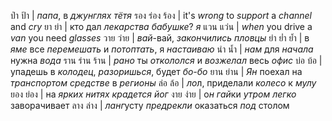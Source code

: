 ป่า ป้า       | *папа*, в _джунглях_ _тётя_
รอง ร่อง ร้อง | it's *wrong* to _support_ a _channel_ and _cry_
ยา ย่า       | кто дал _лекарства_ _бабушке_? *я*
แวน แว่น     | *when* you drive a _van_ you need _glasses_
วาย ว่าย     | *вай*-вай, _закончились_ _пловцы_
ยำ ย่ำ ย้ำ    | в *яме* все _перемешать_ и _потоптать_, я _настаиваю_
นำ น้ำ       | *нам* для _начала_ нужна _вода_
ราน ร่าน ร้าน | *рано* ты _откололся_ и _возжелал_ весь _офис_
บ่อ บ้อ       | упадешь в _колодец_, _разоришься_, будет *бо-бо*
ยาน ย่าน     | *Ян* поехал на _транспортом средстве_ в _регионы_
ล่อ ล้อ       | *ло*л, приделали _колесо_ к _мулу_
ยอง ย่อง     | на _ярких_ _нитях_ _крадется_ *йог*
งาย ง่าย     | о*н гай*ки _утром_ _легко_ заворачивает
ลาง ล่าง     | *ланг*усту _предрекли_ оказаться _под_ столом
